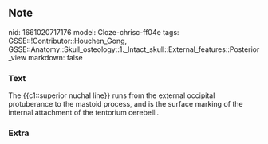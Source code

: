 ## Note
nid: 1661020717176
model: Cloze-chrisc-ff04e
tags: GSSE::!Contributor::Houchen_Gong, GSSE::Anatomy::Skull_osteology::1._Intact_skull::External_features::Posterior_view
markdown: false

### Text
The {{c1::superior nuchal line}} runs from the external occipital protuberance to the mastoid process, and is the surface marking of the internal attachment of the tentorium cerebelli.

### Extra


